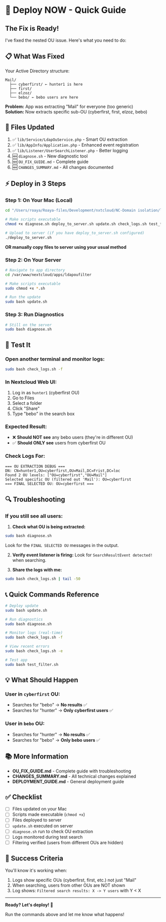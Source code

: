 # 🚀 Deploy NOW - Quick Guide

## The Fix is Ready!

I've fixed the nested OU issue. Here's what you need to do:

## 📋 What Was Fixed

Your Active Directory structure:
```
Mail/
  ├── cyberfirst/ ← hunter1 is here
  ├── first/
  ├── elzoz/
  └── bebo/ ← bebo users are here
```

**Problem:** App was extracting "Mail" for everyone (too generic)  
**Solution:** Now extracts specific sub-OU (cyberfirst, first, elzoz, bebo)

## 🎯 Files Updated

1. ✅ `lib/Service/LdapOuService.php` - Smart OU extraction
2. ✅ `lib/AppInfo/Application.php` - Enhanced event registration
3. ✅ `lib/Listener/UserSearchListener.php` - Better logging
4. 🆕 `diagnose.sh` - New diagnostic tool
5. 🆕 `OU_FIX_GUIDE.md` - Complete guide
6. 🆕 `CHANGES_SUMMARY.md` - All changes documented

## ⚡ Deploy in 3 Steps

### Step 1: On Your Mac (Local)
```bash
cd "/Users/roaya/Roaya-files/Development/nxtcloud/NC-Domain isolation/ldapoufilter"

# Make scripts executable
chmod +x diagnose.sh deploy_to_server.sh update.sh check_logs.sh test_filter.sh

# Upload to server (if you have deploy_to_server.sh configured)
./deploy_to_server.sh
```

**OR manually copy files to server using your usual method**

### Step 2: On Your Server
```bash
# Navigate to app directory
cd /var/www/nextcloud/apps/ldapoufilter

# Make scripts executable
sudo chmod +x *.sh

# Run the update
sudo bash update.sh
```

### Step 3: Run Diagnostics
```bash
# Still on the server
sudo bash diagnose.sh
```

## 🧪 Test It

### Open another terminal and monitor logs:
```bash
sudo bash check_logs.sh -f
```

### In Nextcloud Web UI:
1. Log in as `hunter1` (cyberfirst OU)
2. Go to Files
3. Select a folder
4. Click "Share"
5. Type "bebo" in the search box

### Expected Result:
- ❌ **Should NOT see** any bebo users (they're in different OU)
- ✅ **Should ONLY see** users from cyberfirst OU

### Check Logs For:
```
=== OU EXTRACTION DEBUG ===
DN: CN=hunter1,OU=cyberfirst,OU=Mail,DC=Frist,DC=loc
Found 2 OU levels: ["OU=cyberfirst","OU=Mail"]
Selected specific OU (filtered out 'Mail'): OU=cyberfirst
=== FINAL SELECTED OU: OU=cyberfirst ===
```

## 🔍 Troubleshooting

### If you still see all users:

1. **Check what OU is being extracted:**
```bash
sudo bash diagnose.sh
```

Look for the `FINAL SELECTED OU` messages in the output.

2. **Verify event listener is firing:**
Look for `SearchResultEvent detected!` when searching.

3. **Share the logs with me:**
```bash
sudo bash check_logs.sh | tail -50
```

## 📞 Quick Commands Reference

```bash
# Deploy update
sudo bash update.sh

# Run diagnostics
sudo bash diagnose.sh

# Monitor logs (real-time)
sudo bash check_logs.sh -f

# View recent errors
sudo bash check_logs.sh -e

# Test app
sudo bash test_filter.sh
```

## 💡 What Should Happen

### User in `cyberfirst` OU:
- Searches for "bebo" → **No results** ✅
- Searches for "hunter" → **Only cyberfirst users** ✅

### User in `bebo` OU:
- Searches for "hunter" → **No results** ✅
- Searches for "bebo" → **Only bebo users** ✅

## 📚 More Information

- **OU_FIX_GUIDE.md** - Complete guide with troubleshooting
- **CHANGES_SUMMARY.md** - All technical changes explained
- **DEPLOYMENT_GUIDE.md** - General deployment guide

## ✅ Checklist

- [ ] Files updated on your Mac
- [ ] Scripts made executable (`chmod +x`)
- [ ] Files deployed to server
- [ ] `update.sh` executed on server
- [ ] `diagnose.sh` run to check OU extraction
- [ ] Logs monitored during test search
- [ ] Filtering verified (users from different OUs are hidden)

## 🎉 Success Criteria

You'll know it's working when:
1. Logs show specific OUs (cyberfirst, first, etc.) not just "Mail"
2. When searching, users from other OUs are NOT shown
3. Log shows: `Filtered search results: X -> Y users` with Y < X

---

**Ready? Let's deploy! 🚀**

Run the commands above and let me know what happens!

